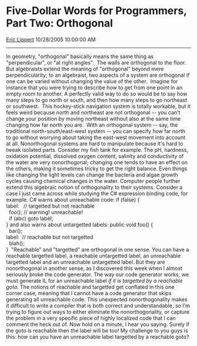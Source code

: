 # Five-Dollar Words for Programmers, Part Two: Orthogonal

[Eric Lippert](https://social.msdn.microsoft.com/profile/Eric%20Lippert) 10/28/2005 10:00:00 AM

-----

In geometry, "orthogonal" basically means the same thing as "perpendicular", or "at right angles".  The walls are orthogonal to the floor. But algebraists extend the meaning of "orthogonal" beyond mere perpendicularity; to an algebraist, two aspects of a system are orthogonal if one can be varied without changing the value of the other.  Imagine for instance that you were trying to describe how to get from one point in an empty room to another. A perfectly valid way to do so would be to say how many steps to go north or south, and then how many steps to go northeast or southwest.  This hockey-stick navigation system is totally workable, but it feels weird because north and northeast are not orthogonal -- you can't change your position by moving northeast without also at the same time changing how far north you are.  With an orthogonal system -- say, the traditional north-south/east-west system -- you can specify how far north to go without worrying about taking the east-west movement into account at all. Nonorthogonal systems are hard to manipulate because it's hard to tweak isolated parts. Consider my fish tank for example. The pH, hardness, oxidation potential, dissolved oxygen content, salinity and conductivity of the water are very nonorthogonal; changing one tends to have an effect on the others, making it sometimes tricky to get the right balance. Even things like changing the light levels can change the bacteria and algae growth cycles causing chemical changes in the water. Computer people further extend this algebraic notion of orthogonality to their systems. Consider a case I just came across while studying the C\# expression binding code, for example. C\# warns about unreachable code: if (false) {  
label:   // targetted but not reachable  
  foo(); // warning\! unreachable\!  
  if (abc) goto label;  
} and also warns about untargetted labels: public void foo() {  
  bar();  
label:  // reachable but not targetted  
  blah();  
}  "Reachable" and "targetted" are orthogonal in one sense. You can have a reachable targetted label, a reachable untargetted label, an unreachable targetted label and an unreachable untargetted label. But they are nonorthogonal in another sense, as I discovered this week when I almost seriously broke the code generator. The way our code generator works, we must generate IL for an unreachable label *if it is targetted by a reachable goto*. The notions of reachable and targetted get conflated in this one corner case, meaning that I cannot have a code generator that skips generating all unreachable code. This unexpected nonorthogonality makes it difficult to write a compiler that is both correct and understandable, so I'm trying to figure out ways to either eliminate the nonorthogonality, or capture the problem in a very specific piece of highly localized code that I can comment the heck out of. Now hold on a minute, I hear you saying. Surely if the goto is reachable then the label will be too\! My challenge to you guys is this: how can you have an unreachable label targetted by a reachable goto?

